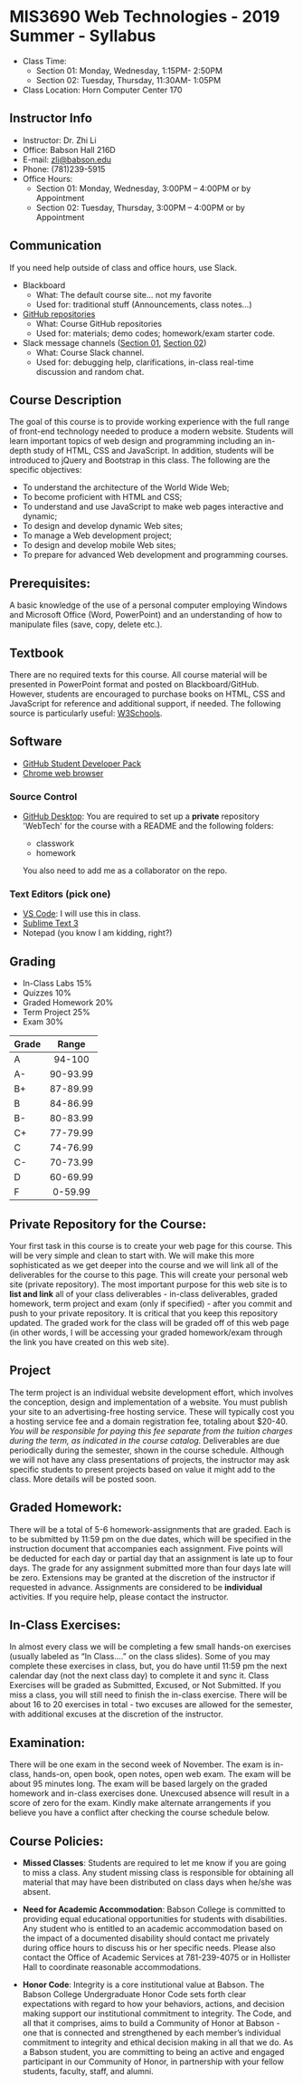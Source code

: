 # MIS3690 Web Technologies - 2019 Summer - Syllabus

- Class Time: 
    * Section 01: Monday, Wednesday, 1:15PM- 2:50PM
    * Section 02: Tuesday, Thursday, 11:30AM- 1:05PM
- Class Location: Horn Computer Center 170

## Instructor Info

- Instructor: Dr. Zhi Li
- Office: Babson Hall 216D
- E-mail: [zli@babson.edu](mailto:zli@babson.edu)
- Phone: (781)239-5915
- Office Hours: 
    * Section 01: Monday, Wednesday, 3:00PM – 4:00PM or by Appointment
    * Section 02: Tuesday, Thursday, 3:00PM – 4:00PM or by Appointment

## Communication

If you need help outside of class and office hours, use Slack.

- Blackboard
  - What: The default course site... not my favorite
  - Used for: traditional stuff (Announcements, class notes...)
- [GitHub repositories](https://github.com/MIS3690)
  - What: Course GitHub repositories
  - Used for: materials; demo codes; homework/exam starter code.
- Slack message channels ([Section 01](https://mis3690-01-2019fall.slack.com), [Section 02](https://mis3690-02-2019fall.slack.com))
  - What: Course Slack channel.
  - Used for: debugging help, clarifications, in-class real-time discussion and random chat.


## Course Description

The goal of this course is to provide working experience with the full range of front-end technology needed to produce a modern website. Students will learn important topics of web design and programming including an in-depth study of HTML, CSS and JavaScript. In addition, students will be introduced to jQuery and Bootstrap in this class. The following are the specific objectives:

- To understand the architecture of the World Wide Web;
- To become proficient with HTML and CSS;
- To understand and use JavaScript to make web pages interactive and dynamic;
- To design and develop dynamic Web sites;
- To manage a Web development project;
- To design and develop mobile Web sites;
- To prepare for advanced Web development and programming courses.

## Prerequisites:

A basic knowledge of the use of a personal computer employing Windows and Microsoft Office (Word, PowerPoint) and an understanding of how to manipulate files (save, copy, delete etc.).

## Textbook

There are no required texts for this course. All course material will be presented in PowerPoint format and posted on Blackboard/GitHub. However, students are encouraged to purchase books on HTML, CSS and JavaScript for reference and additional support, if needed. The following source is particularly useful: [W3Schools](http://www.w3schools.com).

## Software

- [GitHub Student Developer Pack](https://education.github.com/pack)
- [Chrome web browser](https://www.google.com/chrome/)

### Source Control

- [GitHub Desktop](https://desktop.github.com): You are required to set up a **private** repository 'WebTech' for the course with a README and the following folders:

  - classwork
  - homework

  You also need to add me as a collaborator on the repo.

### Text Editors (pick one)

- [VS Code](https://code.visualstudio.com): I will use this in class.
- [Sublime Text 3](https://www.sublimetext.com/)
- Notepad (you know I am kidding, right?)

## Grading

- In-Class Labs 15%
- Quizzes 10%
- Graded Homework 20%
- Term Project 25%
- Exam 30%

| Grade |  Range   |
| :---- | :------: |
| A     |  94-100  |
| A-    | 90-93.99 |
| B+    | 87-89.99 |
| B     | 84-86.99 |
| B-    | 80-83.99 |
| C+    | 77-79.99 |
| C     | 74-76.99 |
| C-    | 70-73.99 |
| D     | 60-69.99 |
| F     | 0-59.99  |

## Private Repository for the Course:

Your first task in this course is to create your web page for this course. This will be very simple and clean to start with. We will make this more sophisticated as we get deeper into the course and we will link all of the deliverables for the course to this page. This will create your personal web site (private repository). The most important purpose for this web site is to **list and link** all of your class deliverables - in-class deliverables, graded homework, term project and exam (only if specified) - after you commit and push to your private repository. It is critical that you keep this repository updated. The graded work for the class will be graded off of this web page (in other words, I will be accessing your graded homework/exam through the link you have created on this web site).

## Project

The term project is an individual website development effort, which involves the conception, design and implementation of a website. You must publish your site to an advertising-free hosting service. These will typically cost you a hosting service fee and a domain registration fee, totaling about \$20-40. _You will be responsible for paying this fee separate from the tuition charges during the term, as indicated in the course catalog._ Deliverables are due periodically during the semester, shown in the course schedule. Although we will not have any class presentations of projects, the instructor may ask specific students to present projects based on value it might add to the class. More details will be posted soon.

## Graded Homework:

There will be a total of 5-6 homework-assignments that are graded. Each is to be submitted by 11:59 pm on the due dates, which will be specified in the instruction document that accompanies each assignment. Five points will be deducted for each day or partial day that an assignment is late up to four days. The grade for any assignment submitted more than four days late will be zero. Extensions may be granted at the discretion of the instructor if requested in advance. Assignments are considered to be **individual** activities. If you require help, please contact the instructor.

## In-Class Exercises:

In almost every class we will be completing a few small hands-on exercises (usually labeled as “In Class….” on the class slides). Some of you may complete these exercises in class, but, you do have until 11:59 pm the next calendar day (not the next class day) to complete it and sync it. Class Exercises will be graded as Submitted, Excused, or Not Submitted. If you miss a class, you will still need to finish the in-class exercise. There will be about 16 to 20 exercises in total - two excuses are allowed for the semester, with additional excuses at the discretion of the instructor.

## Examination:

There will be one exam in the second week of November. The exam is in-class, hands-on, open book, open notes, open web exam. The exam will be about 95 minutes long. The exam will be based largely on the graded homework and in-class exercises done. Unexcused absence will result in a score of zero for the exam. Kindly make alternate arrangements if you believe you have a conflict after checking the course schedule below.

## Course Policies:

- **Missed Classes**: Students are required to let me know if you are going to miss a class. Any student missing class is responsible for obtaining all material that may have been distributed on class days when he/she was absent.

- **Need for Academic Accommodation**: Babson College is committed to providing equal educational opportunities for students with disabilities. Any student who is entitled to an academic accommodation based on the impact of a documented disability should contact me privately during office hours to discuss his or her specific needs. Please also contact the Office of Academic Services at 781-239-4075 or in Hollister Hall to coordinate reasonable accommodations.

- **Honor Code**: Integrity is a core institutional value at Babson. The Babson College Undergraduate Honor Code sets forth clear expectations with regard to how your behaviors, actions, and decision making support our institutional commitment to integrity. The Code, and all that it comprises, aims to build a Community of Honor at Babson - one that is connected and strengthened by each member’s individual commitment to integrity and ethical decision making in all that we do. As a Babson student, you are committing to being an active and engaged participant in our Community of Honor, in partnership with your fellow students, faculty, staff, and alumni.
